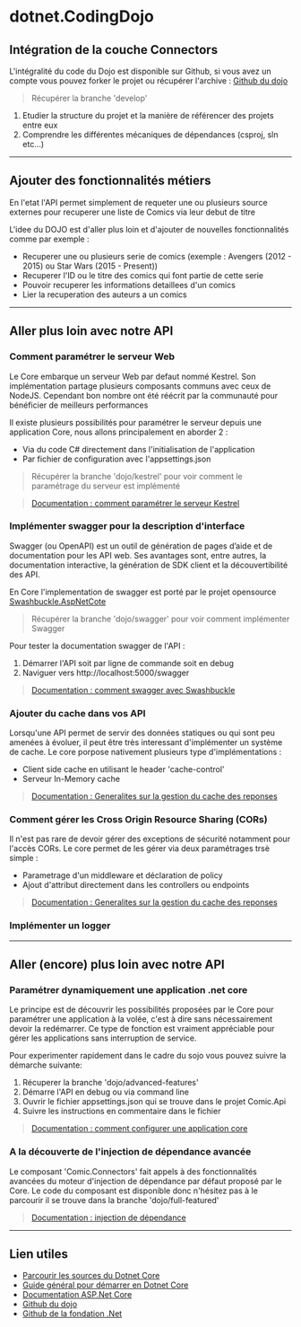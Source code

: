 # dotnet.CodingDojo

## Intégration de la couche Connectors

L'intégralité du code du Dojo est disponible sur Github, si vous avez un compte vous pouvez forker le projet ou récupérer l'archive : [Github du dojo](https://github.com/wihary/Capgemini.Ams.Dojo.Comic)
> Récupérer la branche 'develop'

1. Etudier la structure du projet et la manière de référencer des projets entre eux
2. Comprendre les différentes mécaniques de dépendances (csproj, sln etc...)

------

## Ajouter des fonctionnalités métiers

En l'etat l'API permet simplement de requeter une ou plusieurs source externes pour recuperer une liste de Comics via leur debut de titre

L'idee du DOJO est d'aller plus loin et d'ajouter de nouvelles fonctionnalités comme par exemple  :

* Recuperer une ou plusieurs serie de comics (exemple : Avengers (2012 - 2015) ou Star Wars (2015 - Present))
* Recuperer l'ID ou le titre des comics qui font partie de cette serie
* Pouvoir recuperer les informations detaillees d'un comics
* Lier la recuperation des auteurs a un comics

------

## Aller plus loin avec notre API

### Comment paramétrer le serveur Web

Le Core embarque un serveur Web par defaut nommé Kestrel. Son implémentation partage plusieurs composants communs avec ceux de NodeJS. Cependant bon nombre ont été réécrit par la communauté pour bénéficier de meilleurs performances

Il existe plusieurs possibilités pour paramétrer le serveur depuis une application Core, nous allons principalement en aborder 2 :

* Via du code C# directement dans l'initialisation de l'application
* Par fichier de configuration avec l'appsettings.json

> Récupérer la branche 'dojo/kestrel' pour voir comment le paramétrage du serveur est implémenté

> [Documentation : comment paramétrer le serveur Kestrel](https://docs.microsoft.com/fr-fr/aspnet/core/fundamentals/servers/kestrel?view=aspnetcore-2.2)

### Implémenter swagger pour la description d'interface

Swagger (ou OpenAPI) est un outil de génération de pages d’aide et de documentation pour les API web. Ses avantages sont, entre autres, la documentation interactive, la génération de SDK client et la découvertibilité des API.

En Core l'implementation de swagger est porté par le projet opensource [Swashbuckle.AspNetCote](https://github.com/domaindrivendev/Swashbuckle.AspNetCore)

> Récupérer la branche 'dojo/swagger' pour voir comment implémenter Swagger

Pour tester la documentation swagger de l'API :

1. Démarrer l'API soit par ligne de commande soit en debug
2. Naviguer vers http://localhost:5000/swagger

> [Documentation : comment swagger avec Swashbuckle](https://docs.microsoft.com/fr-fr/aspnet/core/tutorials/getting-started-with-swashbuckle?view=aspnetcore-2.2)

### Ajouter du cache dans vos API

Lorsqu'une API permet de servir des données statiques ou qui sont peu amenées à évoluer, il peut être très interessant d'implémenter un système de cache. Le core porpose nativement plusieurs type d'implémentations :

* Client side cache en utilisant le header 'cache-control'
* Serveur In-Memory cache

> [Documentation : Generalites sur la gestion du cache des reponses](https://docs.microsoft.com/fr-fr/aspnet/core/performance/caching/response?view=aspnetcore-2.2)

### Comment gérer les Cross Origin Resource Sharing (CORs)

Il n'est pas rare de devoir gérer des exceptions de sécurité notamment pour l'accès CORs. Le core permet de les gérer via deux paramétrages trsè simple :

* Parametrage d'un middleware et déclaration de policy
* Ajout d'attribut directement dans les controllers ou endpoints

> [Documentation : Generalites sur la gestion du cache des reponses](https://docs.microsoft.com/fr-fr/aspnet/core/security/cors?view=aspnetcore-2.2)

### Implémenter un logger

------

## Aller (encore) plus loin avec notre API

### Paramétrer dynamiquement une application .net core

Le principe est de découvrir les possibilités proposées par le Core pour paramétrer une application à la volée, c'est à dire sans nécessairement devoir la redémarrer. Ce type de fonction est vraiment appréciable pour gérer les applications sans interruption de service.

Pour experimenter rapidement dans le cadre du sojo vous pouvez suivre la démarche suivante:

1. Récuperer la branche 'dojo/advanced-features'
2. Démarre l'API en debug ou via command line
3. Ouvrir le fichier appsettings.json qui se trouve dans le projet Comic.Api
4. Suivre les instructions en commentaire dans le fichier

> [Documentation : comment configurer une application core](https://docs.microsoft.com/fr-fr/aspnet/core/fundamentals/configuration/?view=aspnetcore-2.2)

### A la découverte de l'injection de dépendance avancée

Le composant 'Comic.Connectors' fait appels à des fonctionnalités avancées du moteur d'injection de dépendance par défaut proposé par le Core.
Le code du composant est disponible donc n'hésitez pas à le parcourir il se trouve dans la branche 'dojo/full-featured'
> [Documentation : injection de dépendance](https://docs.microsoft.com/fr-fr/aspnet/core/fundamentals/dependency-injection?view=aspnetcore-2.2)

------

## Lien utiles

* [Parcourir les sources du Dotnet Core](https://source.dot.net/)
* [Guide général pour démarrer en Dotnet Core](https://docs.microsoft.com/fr-fr/dotnet/core/)
* [Documentation ASP.Net Core](https://docs.microsoft.com/fr-fr/aspnet/core/?view=aspnetcore-2.2)
* [Github du dojo](https://github.com/wihary/Capgemini.Ams.Dojo.Comic)
* [Github de la fondation .Net](https://github.com/dotnet)